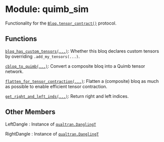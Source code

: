 # Module: quimb_sim


Functionality for the <a href="../../qualtran/Bloq.html#tensor_contract"><code>Bloq.tensor_contract()</code></a> protocol.



## Functions

[`bloq_has_custom_tensors(...)`](../../qualtran/simulation/quimb_sim/bloq_has_custom_tensors.md): Whether this bloq declares custom tensors by overriding `.add_my_tensors(...)`.

[`cbloq_to_quimb(...)`](../../qualtran/simulation/quimb_sim/cbloq_to_quimb.md): Convert a composite bloq into a Quimb tensor network.

[`flatten_for_tensor_contraction(...)`](../../qualtran/simulation/quimb_sim/flatten_for_tensor_contraction.md): Flatten a (composite) bloq as much as possible to enable efficient tensor contraction.

[`get_right_and_left_inds(...)`](../../qualtran/simulation/quimb_sim/get_right_and_left_inds.md): Return right and left indices.



<h2 class="add-link">Other Members</h2>

LeftDangle<a id="LeftDangle"></a>
: Instance of <a href="../../qualtran/DanglingT.html"><code>qualtran.DanglingT</code></a>

RightDangle<a id="RightDangle"></a>
: Instance of <a href="../../qualtran/DanglingT.html"><code>qualtran.DanglingT</code></a>


